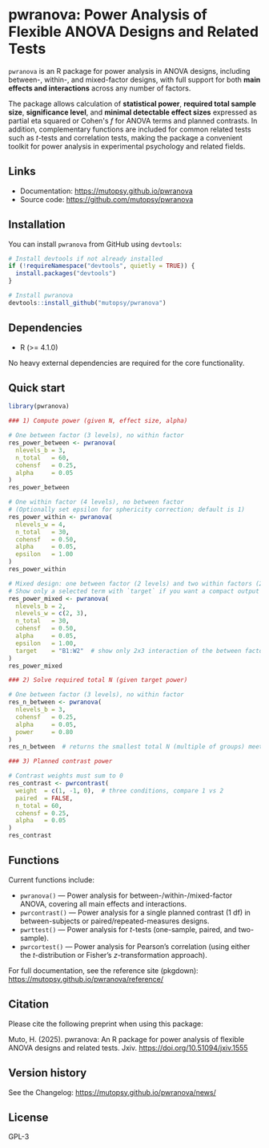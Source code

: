 # pwranova: Power Analysis of Flexible ANOVA Designs and Related Tests

`pwranova` is an R package for power analysis in ANOVA designs, 
including between-, within-, and mixed-factor designs, 
with full support for both **main effects and interactions** across any number of factors.

The package allows calculation of **statistical power**, 
**required total sample size**, **significance level**, and **minimal 
detectable effect sizes** expressed as partial eta squared or Cohen's *f* 
for ANOVA terms and planned contrasts. 
In addition, complementary functions are included for common related 
tests such as *t*-tests and correlation tests, making the package a 
convenient toolkit for power analysis in experimental psychology 
and related fields.

## Links

<!-- - CRAN: <https://CRAN.R-project.org/package=pwranova>  -->
- Documentation: <https://mutopsy.github.io/pwranova>  
- Source code: <https://github.com/mutopsy/pwranova>

## Installation

You can install `pwranova` from GitHub using `devtools`:  

```r
# Install devtools if not already installed
if (!requireNamespace("devtools", quietly = TRUE)) {
  install.packages("devtools")
}

# Install pwranova
devtools::install_github("mutopsy/pwranova")
```

## Dependencies

- R (>= 4.1.0)

No heavy external dependencies are required for the core functionality.

## Quick start

```r
library(pwranova)

### 1) Compute power (given N, effect size, alpha)

# One between factor (3 levels), no within factor
res_power_between <- pwranova(
  nlevels_b = 3,
  n_total   = 60,
  cohensf   = 0.25,
  alpha     = 0.05
)
res_power_between

# One within factor (4 levels), no between factor
# (Optionally set epsilon for sphericity correction; default is 1)
res_power_within <- pwranova(
  nlevels_w = 4,
  n_total   = 30,
  cohensf   = 0.50,
  alpha     = 0.05,
  epsilon   = 1.00
)
res_power_within

# Mixed design: one between factor (2 levels) and two within factors (2 and 3 levels)
# Show only a selected term with `target` if you want a compact output
res_power_mixed <- pwranova(
  nlevels_b = 2,
  nlevels_w = c(2, 3),
  n_total   = 30,
  cohensf   = 0.50,
  alpha     = 0.05,
  epsilon   = 1.00,
  target    = "B1:W2"  # show only 2x3 interaction of the between factor and the second within factor 
)
res_power_mixed

### 2) Solve required total N (given target power)

# One between factor (3 levels), no within factor
res_n_between <- pwranova(
  nlevels_b = 3,
  cohensf   = 0.25,
  alpha     = 0.05,
  power     = 0.80
)
res_n_between  # returns the smallest total N (multiple of groups) meeting the target power

### 3) Planned contrast power

# Contrast weights must sum to 0
res_contrast <- pwrcontrast(
  weight  = c(1, -1, 0),  # three conditions, compare 1 vs 2
  paired  = FALSE,
  n_total = 60,
  cohensf = 0.25,
  alpha   = 0.05
)
res_contrast
```

## Functions

Current functions include:

- `pwranova()` — Power analysis for between-/within-/mixed-factor ANOVA, covering all main effects and interactions.
- `pwrcontrast()` — Power analysis for a single planned contrast (1 df) in between-subjects or paired/repeated-measures designs.
- `pwrttest()` — Power analysis for *t*-tests (one-sample, paired, and two-sample).
- `pwrcortest()` — Power analysis for Pearson’s correlation (using either the *t*-distribution or Fisher’s *z*-transformation approach).

For full documentation, see the reference site (pkgdown):
https://mutopsy.github.io/pwranova/reference/


## Citation

Please cite the following preprint when using this package:

Muto, H. (2025). pwranova: An R package for power analysis of flexible ANOVA designs and related tests. Jxiv.  https://doi.org/10.51094/jxiv.1555

## Version history

See the Changelog:
https://mutopsy.github.io/pwranova/news/

## License

GPL-3
